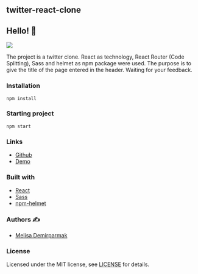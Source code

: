 ## twitter-react-clone

## Hello! 👋  

![](https://cdn.discordapp.com/attachments/801909083220475914/910160314635530260/Capture.PNG)

The project is a twitter clone. React as technology, React Router (Code Splitting), Sass and helmet as npm package were used. The purpose is to give the title of the page entered in the header. Waiting for your feedback.


### Installation

```
npm install
```

### Starting project

```
npm start
```  
### Links

- [Github](https://github.com/melisademirparmak/twitter)
- [Demo]()


### Built with 

- [React](https://reactjs.org/)
- [Sass](https://sass-lang.com/)
- [npm-helmet](https://www.npmjs.com/package/helmet)


### Authors :writing_hand:

- [Melisa Demirparmak](https://github.com/melisademirparmak)


###  License 

Licensed under the MIT license, see [LICENSE](https://github.com/melisademirparmak/twitter/blob/main/LICENSE) for details.
